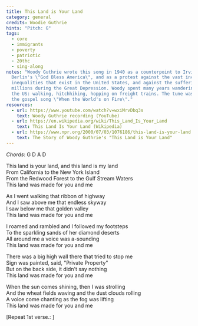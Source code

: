 ```yaml
---
title: This Land is Your Land
category: general
credits: Woodie Guthrie
hints: "Pitch: G"
tags:
  - core
  - immigrants
  - poverty
  - patriotic
  - 20thc
  - sing-along
notes: "Woody Guthrie wrote this song in 1940 as a counterpoint to Irvin
  Berlin's \"God Bless America\", and as a protest against the vast income
  inequalities that exist in the United States, and against the sufferings of
  millions during the Great Depression. Woody spent many years wandering around
  the US: walking, hitchhiking, hopping on freight trains. The tune was based on
  the gospel song \"When the World's on Fire\"."
resources:
  - url: https://www.youtube.com/watch?v=wxiMrvDbq3s
    text: Woody Guthrie recording (YouTube)
  - url: https://en.wikipedia.org/wiki/This_Land_Is_Your_Land
    text: This Land Is Your Land (Wikipedia)
  - url: https://www.npr.org/2000/07/03/1076186/this-land-is-your-land
    text: The Story of Woody Guthrie's "This Land is Your Land"
---
```

*Chords*: G D A D

This land is your land, and this land is my land\
From California to the New York Island\
From the Redwood Forest to the Gulf Stream Waters\
This land was made for you and me  

As I went walking that ribbon of highway\
And I saw above me that endless skyway\
I saw below me that golden valley\
This land was made for you and me  

I roamed and rambled and I followed my footsteps\
To the sparkling sands of her diamond deserts\
All around me a voice was a-sounding\
This land was made for you and me  

There was a big high wall there that tried to stop me\
Sign was painted, said, "Private Property"\
But on the back side, it didn't say nothing\
This land was made for you and me  

When the sun comes shining, then I was strolling\
And the wheat fields waving and the dust clouds rolling\
A voice come chanting as the fog was lifting\
This land was made for you and me  

\[Repeat 1st verse.:  ]
